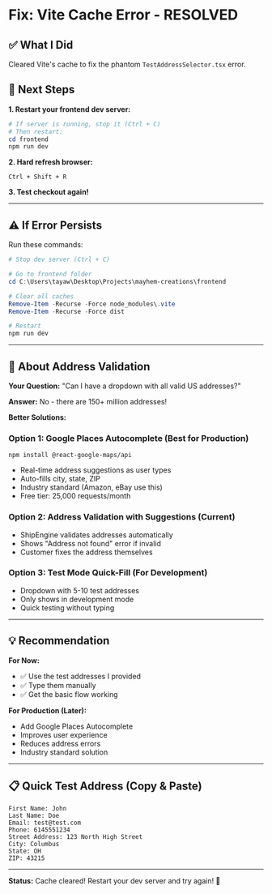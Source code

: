 # Fix: Vite Cache Error - RESOLVED

## ✅ What I Did

Cleared Vite's cache to fix the phantom `TestAddressSelector.tsx` error.

## 🚀 Next Steps

**1. Restart your frontend dev server:**

```powershell
# If server is running, stop it (Ctrl + C)
# Then restart:
cd frontend
npm run dev
```

**2. Hard refresh browser:**
```
Ctrl + Shift + R
```

**3. Test checkout again!**

---

## ⚠️ If Error Persists

Run these commands:

```powershell
# Stop dev server (Ctrl + C)

# Go to frontend folder
cd C:\Users\tayaw\Desktop\Projects\mayhem-creations\frontend

# Clear all caches
Remove-Item -Recurse -Force node_modules\.vite
Remove-Item -Recurse -Force dist

# Restart
npm run dev
```

---

## 🎯 About Address Validation

**Your Question:** "Can I have a dropdown with all valid US addresses?"

**Answer:** No - there are 150+ million addresses! 

**Better Solutions:**

### **Option 1: Google Places Autocomplete (Best for Production)**
```
npm install @react-google-maps/api
```
- Real-time address suggestions as user types
- Auto-fills city, state, ZIP
- Industry standard (Amazon, eBay use this)
- Free tier: 25,000 requests/month

### **Option 2: Address Validation with Suggestions (Current)**
- ShipEngine validates addresses automatically
- Shows "Address not found" error if invalid
- Customer fixes the address themselves

### **Option 3: Test Mode Quick-Fill (For Development)**
- Dropdown with 5-10 test addresses
- Only shows in development mode
- Quick testing without typing

---

## 💡 Recommendation

**For Now:**
- ✅ Use the test addresses I provided
- ✅ Type them manually
- ✅ Get the basic flow working

**For Production (Later):**
- Add Google Places Autocomplete
- Improves user experience
- Reduces address errors
- Industry standard solution

---

## 📋 Quick Test Address (Copy & Paste)

```
First Name: John
Last Name: Doe
Email: test@test.com
Phone: 6145551234
Street Address: 123 North High Street
City: Columbus
State: OH
ZIP: 43215
```

---

**Status:** Cache cleared! Restart your dev server and try again! 🚀

